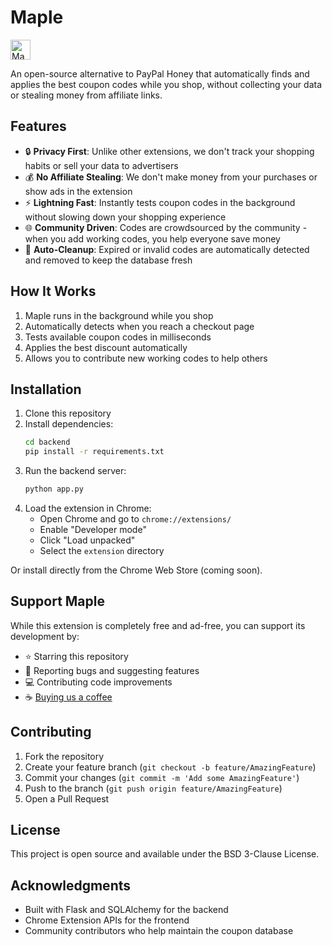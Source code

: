 # Maple

<img src="https://savewithmaple.vercel.app/maple.png" alt="Maple Logo" 
  style="height: 32px; vertical-align: middle;">

An open-source alternative to PayPal Honey that automatically finds and applies the best coupon codes while you shop, without collecting your data or stealing money from affiliate links.

## Features

- 🔒 **Privacy First**: Unlike other extensions, we don't track your shopping habits or sell your data to advertisers
- 💰 **No Affiliate Stealing**: We don't make money from your purchases or show ads in the extension
- ⚡ **Lightning Fast**: Instantly tests coupon codes in the background without slowing down your shopping experience
- 🌐 **Community Driven**: Codes are crowdsourced by the community - when you add working codes, you help everyone save money
- 🔄 **Auto-Cleanup**: Expired or invalid codes are automatically detected and removed to keep the database fresh

## How It Works

1. Maple runs in the background while you shop
2. Automatically detects when you reach a checkout page
3. Tests available coupon codes in milliseconds
4. Applies the best discount automatically
5. Allows you to contribute new working codes to help others

## Installation

1. Clone this repository
2. Install dependencies:
   ```bash
   cd backend
   pip install -r requirements.txt
   ```
3. Run the backend server:
   ```bash
   python app.py
   ```
4. Load the extension in Chrome:
   - Open Chrome and go to `chrome://extensions/`
   - Enable "Developer mode"
   - Click "Load unpacked"
   - Select the `extension` directory

Or install directly from the Chrome Web Store (coming soon).

## Support Maple

While this extension is completely free and ad-free, you can support its development by:

- ⭐ Starring this repository
- 🐛 Reporting bugs and suggesting features
- 💻 Contributing code improvements
- ☕ [Buying us a coffee](https://www.buymeacoffee.com/shamith)

## Contributing

1. Fork the repository
2. Create your feature branch (`git checkout -b feature/AmazingFeature`)
3. Commit your changes (`git commit -m 'Add some AmazingFeature'`)
4. Push to the branch (`git push origin feature/AmazingFeature`)
5. Open a Pull Request

## License

This project is open source and available under the BSD 3-Clause License.

## Acknowledgments

- Built with Flask and SQLAlchemy for the backend
- Chrome Extension APIs for the frontend
- Community contributors who help maintain the coupon database
